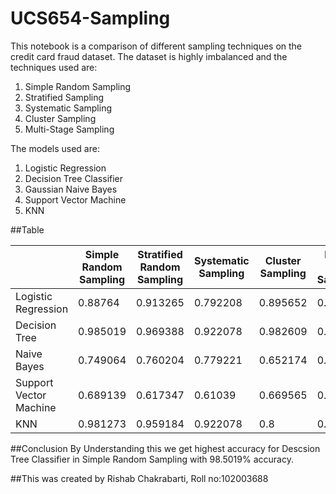 # UCS654-Sampling

This notebook is a comparison of different sampling techniques on the credit card fraud dataset.
The dataset is highly imbalanced and the techniques used are:
1. Simple Random Sampling
2. Stratified Sampling
3. Systematic Sampling
4. Cluster Sampling
5. Multi-Stage Sampling 

The models used are:
1. Logistic Regression
2. Decision Tree Classifier
3. Gaussian Naive Bayes
4. Support Vector Machine
5. KNN

##Table

|                        |Simple Random Sampling | Stratified Random Sampling | Systematic Sampling | Cluster Sampling| Multi-Stage Sampling |
| ---------------------- | --------------------- | -------------------------- | ------------------- | --------------- | -------------------- |
|Logistic Regression     |              0.88764  |                 0.913265   |         0.792208    |       0.895652  |               0.86   |
|Decision Tree           |             0.985019  |                 0.969388   |         0.922078    |       0.982609  |               0.94   |
|Naive Bayes             |             0.749064  |                 0.760204   |         0.779221    |       0.652174  |               0.72   |
|Support Vector Machine  |             0.689139  |                 0.617347   |          0.61039    |       0.669565  |                0.6   |
|KNN                     |             0.981273  |                 0.959184   |         0.922078    |           0.8   |              0.86    |

##Conclusion
By Understanding this we get highest accuracy for Descsion Tree Classifier in Simple Random Sampling with 98.5019% accuracy.

##This was created by Rishab Chakrabarti, Roll no:102003688
